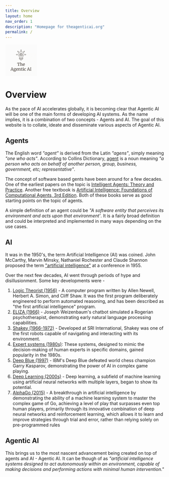 ```yaml
---
title: Overview
layout: home
nav_order: 1
description: "Homepage for theagenticai.org"
permalink: /
---
```


<img src="/assets/images/favicon.jpg" alt="logo" style="width:100px;height:100px"/>

# Overview 
As the pace of AI accelerates globally, it is becoming clear that Agentic AI will be one of the main forms of developing AI systems. As the name implies, it is a combination of two concepts - Agents and AI. The goal of this website is to collate, ideate and disseminate various aspects of Agentic AI.

## Agents

The English word *"agent"* is derived from the Latin *"agens"*, simply meaning *"one who acts"*. According to Collins Dictionary, [agent](https://www.collinsdictionary.com/dictionary/english/agent) is a noun meaning *"a person who acts on behalf of another person, group, business, government, etc; representative"*.

The concept of software based gents have been around for a few decades. One of the earliest papers on the topic is [Intelligent Agents: Theory and Practice](https://www.cs.ox.ac.uk/people/michael.wooldridge/pubs/ker95/ker95-html.html?utm_source=theagenticai.org&utm_medium=website&utm_campaign=referral). Another free textbook is [Artificial Intelligence: Foundations of Computational Agents,  3rd Edition](https://artint.info/3e/html/ArtInt3e.html?utm_source=theagenticai.org&utm_medium=website&utm_campaign=referral). Both of these books serve as good starting points on the topic of agents.

A simple definition of an agent could be *"A software entity that perceives its environment and acts upon that environment'*. It is a fairly broad definition and could be interpreted and implemented in many ways depending on the use cases.

## AI

It was in the 1950's, the term Artificial Intelligence (AI) was coined. John McCarthy, Marvin Minsky, Nathaniel Rochester and Claude Shannon proposed the term ["artificial intelligence"](https://computerhistory.org/profile/john-mccarthy/#:~:text=McCarthy%20coined%20the%20term%20%E2%80%9CAI,programming%20language%20lisp%20in%201958.) at a conference in 1955.

Over the next few decades, AI went through periods of hype and disillusionment. Some key developments were -
1. [Logic Theorist (1956)](https://en.wikipedia.org/wiki/Logic_Theorist?utm_source=theagenticai.org&utm_medium=website&utm_campaign=referral) - A computer program written by Allen Newell, Herbert A. Simon, and Cliff Shaw. It was the first program deliberately engineered to perform automated reasoning, and has been described as "the first artificial intelligence" program.
2. [ELIZA (1966)](https://en.wikipedia.org/wiki/ELIZA?utm_source=theagenticai.org&utm_medium=website&utm_campaign=referral) - Joseph Weizenbaum's chatbot simulated a Rogerian psychotherapist, demonstrating early natural language processing capabilities.
3. [Shakey (1966-1972)](https://en.wikipedia.org/wiki/Shakey_the_robot?utm_source=theagenticai.org&utm_medium=website&utm_campaign=referral) - Developed at SRI International, Shakey was one of the first robots capable of navigating and interacting with its environment.
4. [Expert systems (1980s)](https://en.wikipedia.org/wiki/Expert_system?utm_source=theagenticai.org&utm_medium=website&utm_campaign=referral): These systems, designed to mimic the decision-making of human experts in specific domains, gained popularity in the 1980s.
5. [Deep Blue (1997)](https://en.wikipedia.org/wiki/Deep_Blue_(chess_computer)?utm_source=theagenticai.org&utm_medium=website&utm_campaign=referral) - IBM's Deep Blue defeated world chess champion Garry Kasparov, demonstrating the power of AI in complex game playing.
6. [Deep Learning (2000s)](https://en.wikipedia.org/wiki/Deep_learning?utm_source=theagenticai.org&utm_medium=website&utm_campaign=referral) - Deep learning, a subfield of machine learning using artificial neural networks with multiple layers, began to show its potential.
7. [AlphaGo (2015)](https://en.wikipedia.org/wiki/AlphaGo?utm_source=theagenticai.org&utm_medium=website&utm_campaign=referral) - A breakthrough in artificial intelligence by demonstrating the ability of a machine learning system to master the complex game of Go, achieving a level of play that surpasses even top human players, primarily through its innovative combination of deep neural networks and reinforcement learning, which allows it to learn and improve strategies through trial and error, rather than relying solely on pre-programmed rules

## Agentic AI

This brings us to the most nascent advancement being created on top of agents and AI - Agentic AI. It can be though of as *"artificial intelligence systems designed to act autonomously within an environment, capable of making decisions and performing actions with minimal human intervention."*
